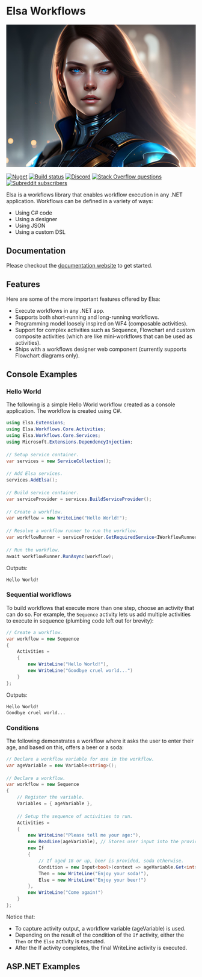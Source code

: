 # Elsa Workflows

<a href="https://v3.elsaworkflows.io/">
  <p align="center">
    <img src="./design/artwork/android-elsa-portrait.png" alt="Elsa">
  </p>
</a>

[![Nuget](https://img.shields.io/nuget/v/elsa)](https://www.nuget.org/packages/Elsa/)
[![Build status](https://github.com/elsa-workflows/elsa-core/actions/workflows/ci.yml/badge.svg?branch=v3)](https://github.com/elsa-workflows/elsa-core/actions/workflows/ci.yml)
[![Discord](https://img.shields.io/discord/814605913783795763?label=chat&logo=discord)](https://discord.gg/hhChk5H472)
[![Stack Overflow questions](https://img.shields.io/badge/stackoverflow-elsa_workflows-orange.svg)]( http://stackoverflow.com/questions/tagged/elsa-workflows )
[![Subreddit subscribers](https://img.shields.io/reddit/subreddit-subscribers/elsaworkflows?style=social)](https://www.reddit.com/r/elsaworkflows/)

Elsa is a workflows library that enables workflow execution in any .NET application. Workflows can be defined in a variety of ways:

- Using C# code
- Using a designer
- Using JSON
- Using a custom DSL

## Documentation
Please checkout the [documentation website](https://v3.elsaworkflows.io/) to get started.

## Features

Here are some of the more important features offered by Elsa:

- Execute workflows in any .NET app.
- Supports both short-running and long-running workflows.
- Programming model loosely inspired on WF4 (composable activities).
- Support for complex activities such as Sequence, Flowchart and custom composite activities (which are like mini-workflows that can be used as activities).
- Ships with a workflows designer web component (currently supports Flowchart diagrams only).

## Console Examples

### Hello World

The following is a simple Hello World workflow created as a console application. The workflow is created using C#.

```csharp
using Elsa.Extensions;
using Elsa.Workflows.Core.Activities;
using Elsa.Workflows.Core.Services;
using Microsoft.Extensions.DependencyInjection;

// Setup service container.
var services = new ServiceCollection();

// Add Elsa services.
services.AddElsa();

// Build service container.
var serviceProvider = services.BuildServiceProvider();

// Create a workflow.
var workflow = new WriteLine("Hello World!");

// Resolve a workflow runner to run the workflow.
var workflowRunner = serviceProvider.GetRequiredService<IWorkflowRunner>();

// Run the workflow.
await workflowRunner.RunAsync(workflow);
```

Outputs:

```shell
Hello World!
```

### Sequential workflows

To build workflows that execute more than one step, choose an activity that can do so. For example, the `Sequence` activity lets us add multiple activities to execute in sequence (plumbing code left out for brevity):

```csharp
// Create a workflow.
var workflow = new Sequence
{
    Activities =
    {
        new WriteLine("Hello World!"), 
        new WriteLine("Goodbye cruel world...")
    }
};
```

Outputs:

```shell
Hello World!
Goodbye cruel world...
```

### Conditions

The following demonstrates a workflow where it asks the user to enter their age, and based on this, offers a beer or a soda:

```csharp
// Declare a workflow variable for use in the workflow.
var ageVariable = new Variable<string>();

// Declare a workflow.
var workflow = new Sequence
{
    // Register the variable.
    Variables = { ageVariable }, 
    
    // Setup the sequence of activities to run.
    Activities =
    {
        new WriteLine("Please tell me your age:"), 
        new ReadLine(ageVariable), // Stores user input into the provided variable.,
        new If
        {
            // If aged 18 or up, beer is provided, soda otherwise.
            Condition = new Input<bool>(context => ageVariable.Get<int>(context) < 18),
            Then = new WriteLine("Enjoy your soda!"),
            Else = new WriteLine("Enjoy your beer!")
        },
        new WriteLine("Come again!")
    }
};
```

Notice that:

- To capture activity output, a workflow variable (ageVariable) is used.
- Depending on the result of the condition of the `If` activity, either the `Then` or the `Else` activity is executed.
- After the If activity completes, the final WriteLine activity is executed.

 ## ASP.NET Examples